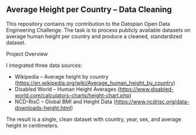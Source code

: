 ## Average Height per Country – Data Cleaning

This repository contains my contribution to the Datopian Open Data Engineering Challenge. The task is to process publicly available datasets on average human height per country and produce a cleaned, standardized dataset.

Project Overview

I integrated three data sources:
* Wikipedia – Average height by country (https://en.wikipedia.org/wiki/Average_human_height_by_country)
* Disabled World – Human Height Averages (https://www.disabled-world.com/calculators-charts/height-chart.php)
* NCD-RisC – Global BMI and Height Data (https://www.ncdrisc.org/data-downloads-height.html)

The result is a single, clean dataset with country, year, sex, and average height in centimeters.
